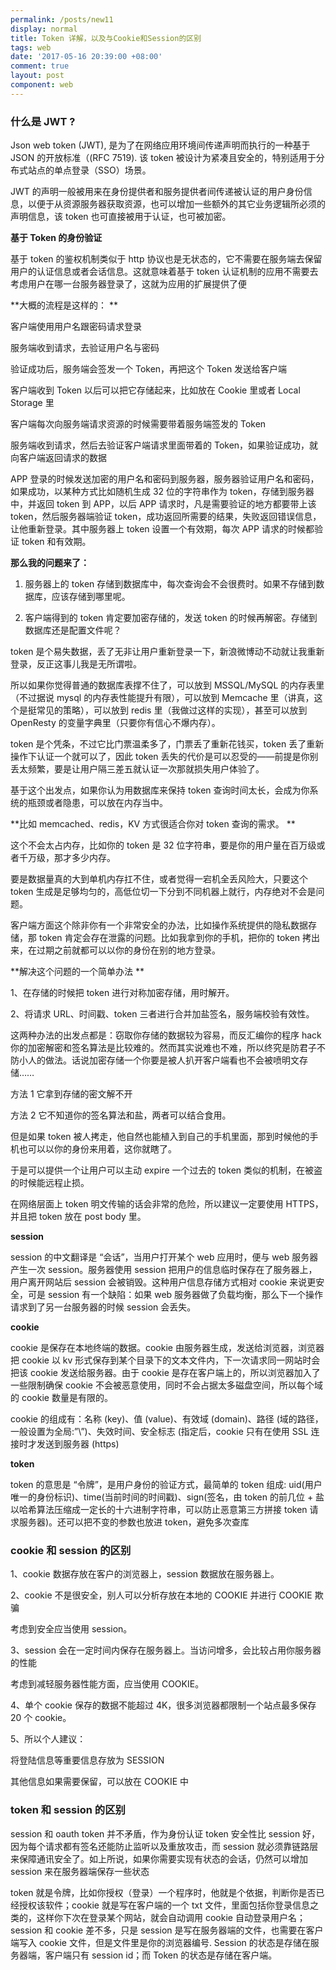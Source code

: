```yaml
---
permalink: /posts/new11
display: normal
title: Token 详解，以及与Cookie和Session的区别
tags: web
date: '2017-05-16 20:39:00 +08:00'
comment: true
layout: post
component: web
---
```

### 什么是 JWT ?

Json web token (JWT), 是为了在网络应用环境间传递声明而执行的一种基于 JSON 的开放标准（(RFC 7519). 该 token 被设计为紧凑且安全的，特别适用于分布式站点的单点登录（SSO）场景。

JWT 的声明一般被用来在身份提供者和服务提供者间传递被认证的用户身份信息，以便于从资源服务器获取资源，也可以增加一些额外的其它业务逻辑所必须的声明信息，该 token 也可直接被用于认证，也可被加密。

**基于 Token 的身份验证**

基于 token 的鉴权机制类似于 http 协议也是无状态的，它不需要在服务端去保留用户的认证信息或者会话信息。这就意味着基于 token 认证机制的应用不需要去考虑用户在哪一台服务器登录了，这就为应用的扩展提供了便

**大概的流程是这样的：**

客户端使用用户名跟密码请求登录

服务端收到请求，去验证用户名与密码

验证成功后，服务端会签发一个 Token，再把这个 Token 发送给客户端

客户端收到 Token 以后可以把它存储起来，比如放在 Cookie 里或者 Local Storage 里

客户端每次向服务端请求资源的时候需要带着服务端签发的 Token

服务端收到请求，然后去验证客户端请求里面带着的 Token，如果验证成功，就向客户端返回请求的数据

APP 登录的时候发送加密的用户名和密码到服务器，服务器验证用户名和密码，如果成功，以某种方式比如随机生成 32 位的字符串作为 token，存储到服务器中，并返回 token 到 APP，以后 APP 请求时，凡是需要验证的地方都要带上该 token，然后服务器端验证 token，成功返回所需要的结果，失败返回错误信息，让他重新登录。其中服务器上 token 设置一个有效期，每次 APP 请求的时候都验证 token 和有效期。

**那么我的问题来了：** 
1. 服务器上的 token 存储到数据库中，每次查询会不会很费时。如果不存储到数据库，应该存储到哪里呢。

2. 客户端得到的 token 肯定要加密存储的，发送 token 的时候再解密。存储到数据库还是配置文件呢？

token 是个易失数据，丢了无非让用户重新登录一下，新浪微博动不动就让我重新登录，反正这事儿我是无所谓啦。

所以如果你觉得普通的数据库表撑不住了，可以放到 MSSQL/MySQL 的内存表里（不过据说 mysql 的内存表性能提升有限），可以放到 Memcache 里（讲真，这个是挺常见的策略），可以放到 redis 里（我做过这样的实现），甚至可以放到 OpenResty 的变量字典里（只要你有信心不爆内存）。

token 是个凭条，不过它比门票温柔多了，门票丢了重新花钱买，token 丢了重新操作下认证一个就可以了，因此 token 丢失的代价是可以忍受的——前提是你别丢太频繁，要是让用户隔三差五就认证一次那就损失用户体验了。

基于这个出发点，如果你认为用数据库来保持 token 查询时间太长，会成为你系统的瓶颈或者隐患，可以放在内存当中。

**比如 memcached、redis，KV 方式很适合你对 token 查询的需求。**

这个不会太占内存，比如你的 token 是 32 位字符串，要是你的用户量在百万级或者千万级，那才多少内存。

要是数据量真的大到单机内存扛不住，或者觉得一宕机全丢风险大，只要这个 token 生成是足够均匀的，高低位切一下分到不同机器上就行，内存绝对不会是问题。

客户端方面这个除非你有一个非常安全的办法，比如操作系统提供的隐私数据存储，那 token 肯定会存在泄露的问题。比如我拿到你的手机，把你的 token 拷出来，在过期之前就都可以以你的身份在别的地方登录。

**解决这个问题的一个简单办法**

1、在存储的时候把 token 进行对称加密存储，用时解开。

2、将请求 URL、时间戳、token 三者进行合并加盐签名，服务端校验有效性。

这两种办法的出发点都是：窃取你存储的数据较为容易，而反汇编你的程序 hack 你的加密解密和签名算法是比较难的。然而其实说难也不难，所以终究是防君子不防小人的做法。话说加密存储一个你要是被人扒开客户端看也不会被喷明文存储……

方法 1 它拿到存储的密文解不开

方法 2 它不知道你的签名算法和盐，两者可以结合食用。

但是如果 token 被人拷走，他自然也能植入到自己的手机里面，那到时候他的手机也可以以你的身份来用着，这你就瞎了。

于是可以提供一个让用户可以主动 expire 一个过去的 token 类似的机制，在被盗的时候能远程止损。

在网络层面上 token 明文传输的话会非常的危险，所以建议一定要使用 HTTPS，并且把 token 放在 post body 里。

**session**

session 的中文翻译是 “会话”，当用户打开某个 web 应用时，便与 web 服务器产生一次 session。服务器使用 session 把用户的信息临时保存在了服务器上，用户离开网站后 session 会被销毁。这种用户信息存储方式相对 cookie 来说更安全，可是 session 有一个缺陷：如果 web 服务器做了负载均衡，那么下一个操作请求到了另一台服务器的时候 session 会丢失。

**cookie**

cookie 是保存在本地终端的数据。cookie 由服务器生成，发送给浏览器，浏览器把 cookie 以 kv 形式保存到某个目录下的文本文件内，下一次请求同一网站时会把该 cookie 发送给服务器。由于 cookie 是存在客户端上的，所以浏览器加入了一些限制确保 cookie 不会被恶意使用，同时不会占据太多磁盘空间，所以每个域的 cookie 数量是有限的。

cookie 的组成有：名称 (key)、值 (value)、有效域 (domain)、路径 (域的路径，一般设置为全局:”\”)、失效时间、安全标志 (指定后，cookie 只有在使用 SSL 连接时才发送到服务器 (https)

**token**

token 的意思是 “令牌”，是用户身份的验证方式，最简单的 token 组成: uid(用户唯一的身份标识)、time(当前时间的时间戳)、sign(签名，由 token 的前几位 + 盐以哈希算法压缩成一定长的十六进制字符串，可以防止恶意第三方拼接 token 请求服务器)。还可以把不变的参数也放进 token，避免多次查库

### cookie 和 session 的区别

1、cookie 数据存放在客户的浏览器上，session 数据放在服务器上。

2、cookie 不是很安全，别人可以分析存放在本地的 COOKIE 并进行 COOKIE 欺骗

考虑到安全应当使用 session。

3、session 会在一定时间内保存在服务器上。当访问增多，会比较占用你服务器的性能

考虑到减轻服务器性能方面，应当使用 COOKIE。

4、单个 cookie 保存的数据不能超过 4K，很多浏览器都限制一个站点最多保存 20 个 cookie。

5、所以个人建议：

将登陆信息等重要信息存放为 SESSION

其他信息如果需要保留，可以放在 COOKIE 中

### token 和 session 的区别

session 和 oauth token 并不矛盾，作为身份认证 token 安全性比 session 好，因为每个请求都有签名还能防止监听以及重放攻击，而 session 就必须靠链路层来保障通讯安全了。如上所说，如果你需要实现有状态的会话，仍然可以增加 session 来在服务器端保存一些状态

token 就是令牌，比如你授权（登录）一个程序时，他就是个依据，判断你是否已经授权该软件；cookie 就是写在客户端的一个 txt 文件，里面包括你登录信息之类的，这样你下次在登录某个网站，就会自动调用 cookie 自动登录用户名；session 和 cookie 差不多，只是 session 是写在服务器端的文件，也需要在客户端写入 cookie 文件，但是文件里是你的浏览器编号. Session 的状态是存储在服务器端，客户端只有 session id；而 Token 的状态是存储在客户端。
